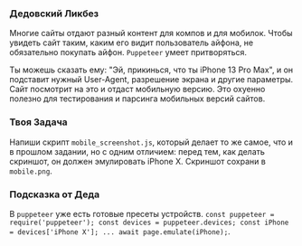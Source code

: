 ### Дедовский Ликбез

Многие сайты отдают разный контент для компов и для мобилок. Чтобы увидеть сайт таким, каким его видит пользователь айфона, не обязательно покупать айфон. `Puppeteer` умеет притворяться.

Ты можешь сказать ему: "Эй, прикинься, что ты iPhone 13 Pro Max", и он подставит нужный User-Agent, разрешение экрана и другие параметры. Сайт посмотрит на это и отдаст мобильную версию. Это охуенно полезно для тестирования и парсинга мобильных версий сайтов.

### Твоя Задача

Напиши скрипт `mobile_screenshot.js`, который делает то же самое, что и в прошлом задании, но с одним отличием: перед тем, как делать скриншот, он должен эмулировать iPhone X. Скриншот сохрани в `mobile.png`.

### Подсказка от Деда

В `puppeteer` уже есть готовые пресеты устройств. `const puppeteer = require('puppeteer'); const devices = puppeteer.devices; const iPhone = devices['iPhone X']; ... await page.emulate(iPhone);`.
